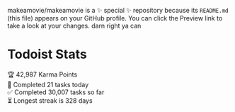 makeamovie/makeamovie is a ✨ special ✨ repository because its `README.md` (this file) appears on your GitHub profile.
You can click the Preview link to take a look at your changes. darn right ya can

# Todoist Stats

<!-- TODO-IST:START -->
🏆  42,987 Karma Points           
🌸  Completed 21 tasks today           
✅  Completed 30,007 tasks so far           
⏳  Longest streak is 328 days
<!-- TODO-IST:END -->